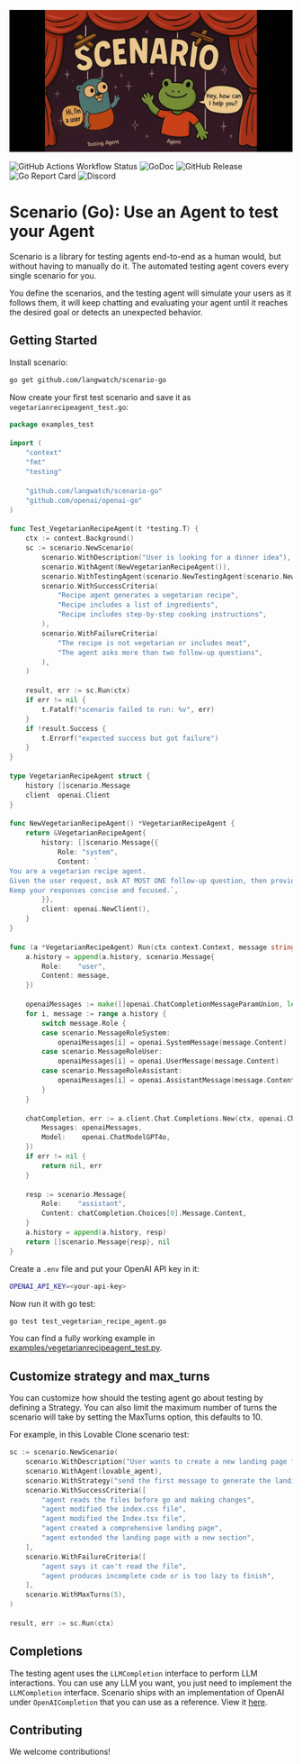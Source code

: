 ![scenario](https://github.com/langwatch/scenario-go/raw/main/assets/scenario-wide.webp)


![GitHub Actions Workflow Status](https://img.shields.io/github/actions/workflow/status/langwatch/scenario-go/ci.yml)
![GoDoc](https://godoc.org/github.com/langwatch/scenario-go?status.svg)
![GitHub Release](https://img.shields.io/github/v/release/langwatch/scenario-go)
![Go Report Card](https://goreportcard.com/badge/github.com/langwatch/scenario-go)
![Discord](https://img.shields.io/discord/1227886780536324106?label=join%20our%20discord%20community&color=%235865F2)


# Scenario (Go): Use an Agent to test your Agent

Scenario is a library for testing agents end-to-end as a human would, but without having to manually do it. The automated testing agent covers every single scenario for you.

You define the scenarios, and the testing agent will simulate your users as it follows them, it will keep chatting and evaluating your agent until it reaches the desired goal or detects an unexpected behavior.

## Getting Started

Install scenario:

```bash
go get github.com/langwatch/scenario-go
```

Now create your first test scenario and save it as `vegetarianrecipeagent_test.go`: 

```go
package examples_test

import (
	"context"
	"fmt"
	"testing"

	"github.com/langwatch/scenario-go"
	"github.com/openai/openai-go"
)

func Test_VegetarianRecipeAgent(t *testing.T) {
	ctx := context.Background()
	sc := scenario.NewScenario(
		scenario.WithDescription("User is looking for a dinner idea"),
		scenario.WithAgent(NewVegetarianRecipeAgent()),
		scenario.WithTestingAgent(scenario.NewTestingAgent(scenario.NewOpenAICompletion("gpt-4o-mini"))),
		scenario.WithSuccessCriteria(
			"Recipe agent generates a vegetarian recipe",
			"Recipe includes a list of ingredients",
			"Recipe includes step-by-step cooking instructions",
		),
		scenario.WithFailureCriteria(
			"The recipe is not vegetarian or includes meat",
			"The agent asks more than two follow-up questions",
		),
	)

	result, err := sc.Run(ctx)
	if err != nil {
		t.Fatalf("scenario failed to run: %v", err)
	}
	if !result.Success {
		t.Errorf("expected success but got failure")
	}
}

type VegetarianRecipeAgent struct {
	history []scenario.Message
	client  openai.Client
}

func NewVegetarianRecipeAgent() *VegetarianRecipeAgent {
	return &VegetarianRecipeAgent{
		history: []scenario.Message{{
			Role: "system",
			Content: `
You are a vegetarian recipe agent.
Given the user request, ask AT MOST ONE follow-up question, then provide a complete recipe.
Keep your responses concise and focused.`,
		}},
		client: openai.NewClient(),
	}
}

func (a *VegetarianRecipeAgent) Run(ctx context.Context, message string) ([]scenario.Message, error) {
	a.history = append(a.history, scenario.Message{
		Role:    "user",
		Content: message,
	})

	openaiMessages := make([]openai.ChatCompletionMessageParamUnion, len(a.history))
	for i, message := range a.history {
		switch message.Role {
		case scenario.MessageRoleSystem:
			openaiMessages[i] = openai.SystemMessage(message.Content)
		case scenario.MessageRoleUser:
			openaiMessages[i] = openai.UserMessage(message.Content)
		case scenario.MessageRoleAssistant:
			openaiMessages[i] = openai.AssistantMessage(message.Content)
		}
	}

	chatCompletion, err := a.client.Chat.Completions.New(ctx, openai.ChatCompletionNewParams{
		Messages: openaiMessages,
		Model:    openai.ChatModelGPT4o,
	})
	if err != nil {
		return nil, err
	}

	resp := scenario.Message{
		Role:    "assistant",
		Content: chatCompletion.Choices[0].Message.Content,
	}
	a.history = append(a.history, resp)
	return []scenario.Message{resp}, nil
}

```

Create a `.env` file and put your OpenAI API key in it:

```bash
OPENAI_API_KEY=<your-api-key>
```

Now run it with go test:

```bash
go test test_vegetarian_recipe_agent.go
```

You can find a fully working example in [examples/vegetarianrecipeagent_test.py](examples/vegetarianrecipeagent_test.go).

## Customize strategy and max_turns

You can customize how should the testing agent go about testing by defining a Strategy. You can also limit the maximum number of turns the scenario will take by setting the MaxTurns option, this defaults to 10.

For example, in this Lovable Clone scenario test:

```go
sc := scenario.NewScenario(
    scenario.WithDescription("User wants to create a new landing page for their dog walking startup"),
    scenario.WithAgent(lovable_agent),
    scenario.WithStrategy("send the first message to generate the landing page, then a single follow up request to extend it, then give your final verdict"),
    scenario.WithSuccessCriteria([
        "agent reads the files before go and making changes",
        "agent modified the index.css file",
        "agent modified the Index.tsx file",
        "agent created a comprehensive landing page",
        "agent extended the landing page with a new section",
    ],
    scenario.WithFailureCriteria([
        "agent says it can't read the file",
        "agent produces incomplete code or is too lazy to finish",
    ],
    scenario.WithMaxTurns(5),
)

result, err := sc.Run(ctx)
```

## Completions

The testing agent uses the `LLMCompletion` interface to perform LLM interactions. You can
use any LLM you want, you just need to implement the `LLMCompletion` interface. Scenario
ships with an implementation of OpenAI under `OpenAICompletion` that you can use as a
reference. View it [here](https://github.com/langwatch/scenario-go/blob/main/llm_openai.go).

## Contributing

We welcome contributions!
